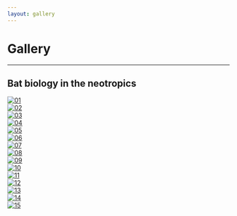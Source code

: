 ```yaml
---
layout: gallery
---
```

# Gallery
---

## Bat biology in the neotropics

<div class="responsive">
  <div class="gallery">
    <a href="/assets/photos/chiroptology/01_IMG_2563.jpg" data-lightbox="gallery">
      <img src="/assets/photos/chiroptology/01_IMG_2563.jpg" loading="lazy" decoding="async" alt="01">
    </a>
  </div>
</div>

<div class="responsive">
  <div class="gallery">
    <a href="/assets/photos/chiroptology/02_IMG_2547.JPG" data-lightbox="gallery">
      <img src="/assets/photos/chiroptology/02_IMG_2547.JPG" loading="lazy" decoding="async" alt="02">
    </a>
  </div>
</div>

<div class="responsive">
  <div class="gallery">
    <a href="/assets/photos/chiroptology/03_IMG_5306.JPG" data-lightbox="gallery">
      <img src="/assets/photos/chiroptology/03_IMG_5306.JPG" loading="lazy" decoding="async" alt="03">
    </a>
  </div>
</div>

<div class="responsive">
  <div class="gallery">
    <a href="/assets/photos/chiroptology/04_IMG_2406.JPG" data-lightbox="gallery">
      <img src="/assets/photos/chiroptology/04_IMG_2406.JPG" loading="lazy" decoding="async" alt="04">
    </a>
  </div>
</div>

<div class="responsive">
  <div class="gallery">
    <a href="/assets/photos/chiroptology/05_IMG_1995.JPG" data-lightbox="gallery">
      <img src="/assets/photos/chiroptology/05_IMG_1995.JPG" loading="lazy" decoding="async" alt="05">
    </a>
  </div>
</div>

<div class="responsive">
  <div class="gallery">
    <a href="/assets/photos/chiroptology/06_P1012854.JPG" data-lightbox="gallery">
      <img src="/assets/photos/chiroptology/06_P1012854.JPG" loading="lazy" decoding="async" alt="06">
    </a>
  </div>
</div>

<div class="responsive">
  <div class="gallery">
    <a href="/assets/photos/chiroptology/07_P1012904.JPG" data-lightbox="gallery">
      <img src="/assets/photos/chiroptology/07_P1012904.JPG" loading="lazy" decoding="async" alt="07">
    </a>
  </div>
</div>

<div class="responsive">
  <div class="gallery">
    <a href="/assets/photos/chiroptology/08_37499008_Unknown.JPG" data-lightbox="gallery">
      <img src="/assets/photos/chiroptology/08_37499008_Unknown.JPG" loading="lazy" decoding="async" alt="08">
    </a>
  </div>
</div>

<div class="responsive">
  <div class="gallery">
    <a href="/assets/photos/chiroptology/09_IMG_1747.JPG" data-lightbox="gallery">
      <img src="/assets/photos/chiroptology/09_IMG_1747.JPG" loading="lazy" decoding="async" alt="09">
    </a>
  </div>
</div>

<div class="responsive">
  <div class="gallery">
    <a href="/assets/photos/chiroptology/10_IMG_3159.JPG" data-lightbox="gallery">
      <img src="/assets/photos/chiroptology/10_IMG_3159.JPG" loading="lazy" decoding="async" alt="10">
    </a>
  </div>
</div>

<div class="responsive">
  <div class="gallery">
    <a href="/assets/photos/chiroptology/11_IMG_5163.JPG" data-lightbox="gallery">
      <img src="/assets/photos/chiroptology/11_IMG_5163.JPG" loading="lazy" decoding="async" alt="11">
    </a>
  </div>
</div>

<div class="responsive">
  <div class="gallery">
    <a href="/assets/photos/chiroptology/12_IMG_0363.JPG" data-lightbox="gallery">
      <img src="/assets/photos/chiroptology/12_IMG_0363.JPG" loading="lazy" decoding="async" alt="12">
    </a>
  </div>
</div>

<div class="responsive">
  <div class="gallery">
    <a href="/assets/photos/chiroptology/13_IMG_2666.JPG" data-lightbox="gallery">
      <img src="/assets/photos/chiroptology/13_IMG_2666.JPG" loading="lazy" decoding="async" alt="13">
    </a>
  </div>
</div>

<div class="responsive">
  <div class="gallery">
    <a href="/assets/photos/chiroptology/14_IMG_1759.JPG" data-lightbox="gallery">
      <img src="/assets/photos/chiroptology/14_IMG_1759.JPG" loading="lazy" decoding="async" alt="14">
    </a>
  </div>
</div>

<div class="responsive">
  <div class="gallery">
    <a href="/assets/photos/chiroptology/15_IMG_5222.JPG" data-lightbox="gallery">
      <img src="/assets/photos/chiroptology/15_IMG_5222.JPG" loading="lazy" decoding="async" alt="15">
    </a>
  </div>
</div>

<div class="clearfix"></div>

